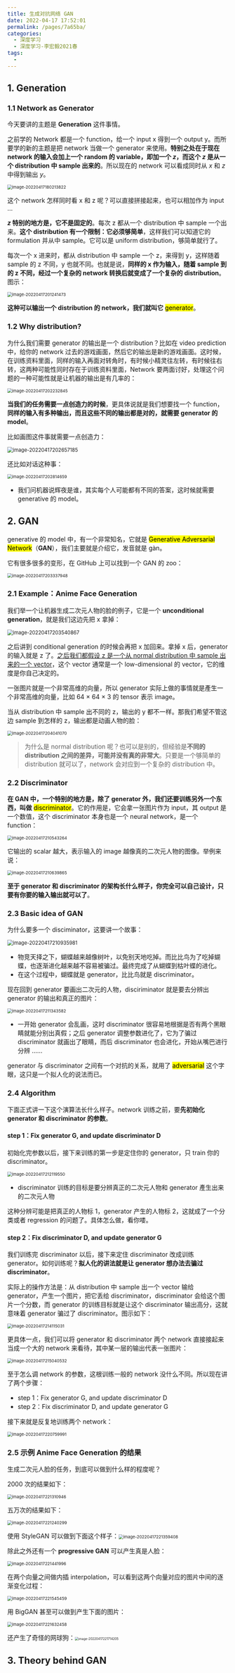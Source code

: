 ```yaml
---
title: 生成对抗网络 GAN
date: 2022-04-17 17:52:01
permalink: /pages/7a65ba/
categories:
  - 深度学习
  - 深度学习-李宏毅2021春
tags:
  - 
---
```


## 1. Generation

### 1.1 Network as Generator

今天要讲的主题是 **Generation** 这件事情。

之前学的 Network 都是一个 function，给一个 input x 得到一个 output y。而所要学的新的主题是把 network 当做一个 generator 来使用。**特别之处在于现在 network 的输入会加上一个 random 的 variable，即加一个 $z$，而这个 $z$ 是从一个 distribution 中 sample 出来的**。所以现在的 network 可以看成同时从 $x$ 和 $z$ 中得到输出 $y$。

<img src="https://notebook-img-1304596351.cos.ap-beijing.myqcloud.com/img/image-20220417180213822.png" alt="image-20220417180213822" style="zoom:67%;" />

这个 network 怎样同时看 x 和 z 呢？可以直接拼接起来，也可以相加作为 input …

**$z$ 特别的地方是，它不是固定的**。每次 z 都从一个 distribution 中 sample 一个出来。**这个 distribution 有一个限制：它必须够简单**，这样我们可以知道它的 formulation 并从中 sample。它可以是 uniform distribution，够简单就行了。

每次一个 x 进来时，都从 distribution 中 sample 一个 z，来得到 y，这样随着 sample 的 z 不同，y 也就不同。也就是说，**同样的 x 作为输入，随着 sample 到的 z 不同，经过一个复杂的 network 转换后就变成了一个复杂的 distribution**。图示：

<img src="https://notebook-img-1304596351.cos.ap-beijing.myqcloud.com/img/image-20220417201241473.png" alt="image-20220417201241473" style="zoom:67%;" />

**这种可以输出一个 distribution 的 network，我们就叫它** <mark>generator</mark>。

### 1.2 Why distribution?

为什么我们需要 generator 的输出是一个 distribution？比如在 video prediction 中，给你的 network 过去的游戏画面，然后它的输出是新的游戏画面。这时候，在训练资料里面，同样的输入再面对转角时，有时候小精灵往左转，有时候往右转，这两种可能性同时存在于训练资料里面，Network 要两面讨好，处理这个问题的一种可能性就是让机器的输出是有几率的：

<img src="https://notebook-img-1304596351.cos.ap-beijing.myqcloud.com/img/image-20220417202232845.png" alt="image-20220417202232845" style="zoom:67%;" />

**当我们的任务需要一点创造力的时候**，更具体说就是我们想要找一个 function，**同样的输入有多种输出，而且这些不同的输出都是对的，就需要 generator 的 model**。

比如画图这件事就需要一点创造力：

<img src="https://notebook-img-1304596351.cos.ap-beijing.myqcloud.com/img/image-20220417202657185.png" alt="image-20220417202657185" style="zoom:80%;" />

还比如对话这种事：

<img src="https://notebook-img-1304596351.cos.ap-beijing.myqcloud.com/img/image-20220417202814659.png" alt="image-20220417202814659" style="zoom:67%;" />

+ 我们问机器说辉夜是谁，其实每个人可能都有不同的答案，这时候就需要 generative 的 model。

## 2. GAN

generative 的 model 中，有一个非常知名，它就是 <mark>Generative Adversarial Network</mark>（**GAN**），我们主要就是介绍它，发音就是 gàn。

它有很多很多的变形，在 GitHub 上可以找到一个 GAN 的 zoo：

<img src="https://notebook-img-1304596351.cos.ap-beijing.myqcloud.com/img/image-20220417203337948.png" alt="image-20220417203337948" style="zoom:67%;" />

### 2.1 Example：Anime Face Generation

我们举一个让机器生成二次元人物的脸的例子，它是一个 **unconditional generation**，就是我们这边先把 x 拿掉：

<img src="https://notebook-img-1304596351.cos.ap-beijing.myqcloud.com/img/image-20220417203540867.png" alt="image-20220417203540867" style="zoom:80%;" />

之后讲到 conditional generation 的时候会再把 x 加回来。拿掉 x 后，generator 的输入就是 z 了。<u>之后我们都假设 z 是一个从 normal distribution 中 sample 出来的一个 vector</u>，这个 vector 通常是一个 low-dimensional 的 vector，它的维度是你自己决定的。

一张图片就是一个非常高维的向量，所以 generator 实际上做的事情就是產生一个非常高维的向量，比如 64 × 64 × 3 的 tensor 表示 image。

当从 distribution 中 sample 出不同的 z，输出的 y 都不一样。那我们希望不管这边 sample 到怎样的 z，输出都是动画人物的脸：

<img src="https://notebook-img-1304596351.cos.ap-beijing.myqcloud.com/img/image-20220417204041070.png" alt="image-20220417204041070" style="zoom:67%;" />

> 为什么是 normal distribution 呢？也可以是别的，但经验是**不同的 distribution 之间的差异，可能并没有真的非常大**。只要是一个够简单的 distribution 就可以了，network 会对应到一个复杂的 distribution 中。

### 2.2 Discriminator

**在 GAN 中，一个特别的地方是，除了 generator 外，我们还要训练另外一个东西，叫做** <mark>discriminator</mark>。它的作用是，它会拿一张图片作为 input，其 output 是一个数值，这个 discriminator 本身也是一个 neural network，是一个 function：

<img src="https://notebook-img-1304596351.cos.ap-beijing.myqcloud.com/img/image-20220417210543264.png" alt="image-20220417210543264" style="zoom:67%;" />

它输出的 scalar 越大，表示输入的 image 越像真的二次元人物的图像。举例来说：

<img src="https://notebook-img-1304596351.cos.ap-beijing.myqcloud.com/img/image-20220417210639865.png" alt="image-20220417210639865" style="zoom: 67%;" />

**至于 generator 和 discriminator 的架构长什么样子，你完全可以自己设计，只要有你要的输入输出就可以了**。

### 2.3 Basic idea of GAN

为什么要多一个 disciminator，这要讲一个故事：

<img src="https://notebook-img-1304596351.cos.ap-beijing.myqcloud.com/img/image-20220417210935981.png" alt="image-20220417210935981" style="zoom: 80%;" />

+ 物竞天择之下，蝴蝶越来越像树叶，以免别天地吃掉。而比比鸟为了吃掉蝴蝶，也逐渐进化越来越不容易被骗过。最终完成了从蝴蝶到枯叶蝶的进化。
+ 在这个过程中，蝴蝶就是 generator，比比鸟就是 discriminator。

现在回到 generator 要画出二次元的人物，disciriminator 就是要去分辨出 generator 的输出和真正的图片：

<img src="https://notebook-img-1304596351.cos.ap-beijing.myqcloud.com/img/image-20220417211343582.png" alt="image-20220417211343582" style="zoom:67%;" />

+ 一开始 generator 会乱画，这时 discriminator 很容易地根据是否有两个黑眼睛就能分别出真假；之后 generator 调整参数进化了，它为了骗过 discriminator 就画出了眼睛，而后 discriminator 也会进化，开始从嘴巴进行分辨 ……

generator 与 discriminator 之间有一个对抗的关系，就用了 <mark>adversarial</mark> 这个字眼，这只是一个拟人化的说法而已。

### 2.4 Algorithm

下面正式讲一下这个演算法长什么样子。network 训练之前，要**先初始化 generator 和 discriminator 的参数**。

#### step 1：Fix generator G, and update discriminator D

初始化完参数以后，接下来训练的第一步是定住你的 generator，只 train 你的 discriminator。

<img src="https://notebook-img-1304596351.cos.ap-beijing.myqcloud.com/img/image-20220417212119550.png" alt="image-20220417212119550" style="zoom:67%;" />

+ discriminator 训练的目标是要分辨真正的二次元人物和 generator 產生出来的二次元人物

这种分辨可能是把真正的人物标 1，generator 产生的人物标 2，这就成了一个分类或者 regression 的问题了。具体怎么做，看你喽。

####  step 2：Fix discriminator D, and update generator G

我们训练完 discriminator 以后，接下来定住 discriminator 改成训练 generator。如何训练呢？**拟人化的讲法就是让 generator 想办法去骗过 discriminator**。

实际上的操作方法是：从 distribution 中 sample 出一个 vector 输给 generator，产生一个图片，把它丢给 discriminator，discriminator 会给这个图片一个分数，而 generator 的训练目标就是让这个 discriminator 输出高分，这就意味着 generator 骗过了 discriminator。图示如下：

<img src="https://notebook-img-1304596351.cos.ap-beijing.myqcloud.com/img/image-20220417214115031.png" alt="image-20220417214115031" style="zoom: 67%;" />

更具体一点，我们可以将 generator 和 discriminator 两个 network 直接接起来当成一个大的 network 来看待，其中某一层的输出代表一张图片：

<img src="https://notebook-img-1304596351.cos.ap-beijing.myqcloud.com/img/image-20220417215040532.png" alt="image-20220417215040532" style="zoom:67%;" />

至于怎么调 network 的参数，这根训练一般的 network 没什么不同。所以现在讲了两个步骤：

+ step 1：Fix generator G, and update discriminator D
+ step 2：Fix discriminator D, and update generator G

接下来就是反复地训练两个 network：

<img src="https://notebook-img-1304596351.cos.ap-beijing.myqcloud.com/img/image-20220417220759991.png" alt="image-20220417220759991" style="zoom:67%;" />

### 2.5 示例 Anime Face Generation 的结果

生成二次元人脸的任务，到底可以做到什么样的程度呢？

2000 次的结果如下：

<img src="https://notebook-img-1304596351.cos.ap-beijing.myqcloud.com/img/image-20220417221310946.png" alt="image-20220417221310946" style="zoom:67%;" />

五万次的结果如下：

<img src="https://notebook-img-1304596351.cos.ap-beijing.myqcloud.com/img/image-20220417221240299.png" alt="image-20220417221240299" style="zoom:67%;" />

使用 StyleGAN 可以做到下面这个样子：<img src="https://notebook-img-1304596351.cos.ap-beijing.myqcloud.com/img/image-20220417221359408.png" alt="image-20220417221359408" style="zoom:67%;" />

除此之外还有一个 **progressive GAN** 可以产生真是人脸：

<img src="https://notebook-img-1304596351.cos.ap-beijing.myqcloud.com/img/image-20220417221441996.png" alt="image-20220417221441996" style="zoom:67%;" />

在两个向量之间做内插 interpolation，可以看到这两个向量对应的图片中间的逐渐变化过程：

<img src="https://notebook-img-1304596351.cos.ap-beijing.myqcloud.com/img/image-20220417221545459.png" alt="image-20220417221545459" style="zoom:67%;" />

用 BigGAN 甚至可以做到产生下面的图片：

<img src="https://notebook-img-1304596351.cos.ap-beijing.myqcloud.com/img/image-20220417221632458.png" alt="image-20220417221632458" style="zoom:67%;" />

还产生了奇怪的网球狗：<img src="https://notebook-img-1304596351.cos.ap-beijing.myqcloud.com/img/image-20220417221714205.png" alt="image-20220417221714205" style="zoom:50%;" />

## 3. Theory behind GAN

